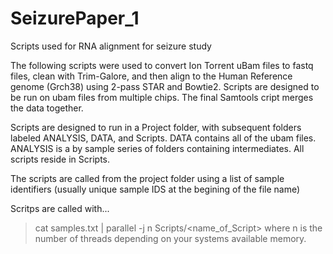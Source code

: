 # SeizurePaper_1
Scripts used for RNA alignment for seizure study

The following scripts were used to convert Ion Torrent uBam files to fastq files, clean with Trim-Galore, and then align to the Human Reference genome (Grch38) using 2-pass STAR and Bowtie2.  Scripts are designed to be run on ubam files from multiple chips. The final Samtools cript merges the data together.  

Scripts are designed to run in a Project folder, with subsequent folders labeled ANALYSIS, DATA, and Scripts.  DATA contains all of the ubam files. ANALYSIS is a by sample series of folders containing intermediates.  All scripts reside in Scripts.  

The scripts are called from the project folder using a list of sample identifiers (usually unique sample IDS at the begining of the file name)

Scritps are called with...
>cat samples.txt | parallel -j n Scripts/<name_of_Script>
  where n is the number of threads depending on your systems available memory. 
 
